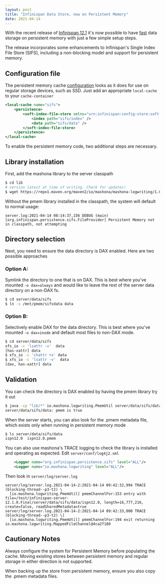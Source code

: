 ```yaml
---
layout: post
title: "Infinispan Data Store, now on Persistent Memory"
date: 2021-04-14
---
```


With the recent release of [Infinispan 12.1](https://infinispan.org/blog/2021/04/07/infinispan-12-1-0-final)
it's now possible to have [fast](https://jhalliday.github.io/mashona/blog/2020/11/05/infinispan) data storage on persistent memory with just a few simple setup steps.

The release incorporates some enhancements to Infinispan's Single Index File Store (SIFS), including a non-blocking model and support for persistent memory.

## Configuration file

The persistent memory cache [configuration](https://infinispan.org/docs/stable/titles/configuring/configuring.html#sifs_cache_store) looks as it does for use on regular storage devices, such as SSD.
Just add an appropriate `local-cache` to your `cache-container`

```xml
<local-cache name="sifs">
    <persistence>
        <soft-index-file-store xmlns="urn:infinispan:config:store:soft-index:12.1">
            <index path="sifs/index" />
            <data path="sifs/data" />
        </soft-index-file-store>
    </persistence>
</local-cache>
```

To enable the persistent memory code, two additional steps are necessary.

## Library installation

First, add the mashona library to the server classpath

```bash
$ cd lib
# version latest at time of writing. Check for updates!
$ wget https://repo1.maven.org/maven2/io/mashona/mashona-logwriting/1.0.0.Beta1/mashona-logwriting-1.0.0.Beta1.jar
```

Without the pmem library installed in the classpath, the system will default to normal usage:

```log
server.log:2021-04-14 08:14:37,156 DEBUG (main) [org.infinispan.persistence.sifs.FileProvider] Persistent Memory not in classpath, not attempting
```

## Directory selection

Next, you need to ensure the data directory is DAX enabled. Here are two possible approaches

### Option A:

Symlink the directory to one that is on DAX.
This is best where you've mounted `-o dax=always` and would like to leave the rest of the server data directory on a non-DAX fs.

```bash
$ cd server/data/sifs
$ ln -s /mnt/pmem/sifsdata data
```

### Option B:

Selectively enable DAX for the data directory. This is best where you've mounted `-o dax=inode` and default most files to non-DAX mode.

```bash
$ cd server/data/sifs
xfs_io -c 'lsattr -v'  data
[has-xattr] data
$ xfs_io -c 'chattr +x' data
$ xfs_io -c 'lsattr -v'  data
[dax, has-xattr] data
```

## Validation

You can check the directory is DAX enabled by having the pmem library try it out

```bash
$ java -cp "lib/*" io.mashona.logwriting.PmemUtil server/data/sifs/data
server/data/sifs/data: pmem is true
```

When the server starts, you can also look for the .pmem metadata file, which exists only when running in persistent memory mode

```bash
$ ls server/data/sifs/data
ispn12.0  ispn12.0.pmem
```

You can also use mashona's TRACE logging to check the library is installed and operating as expected. Edit `server/conf/log4j2.xml`

```xml
    <Logger name="org.infinispan.persistence.sifs" level="ALL"/>
    <Logger name="io.mashona.logwriting" level="ALL"/>
```

Then look in `server/log/server.log`

```log
server/log/server.log.2021-04-14-2:2021-04-14 09:42:32,994 TRACE (blocking-thread--p3-t2) \
  [io.mashona.logwriting.PmemUtil] pmemChannelFor:153 entry with file=/test/infinispan-server-12.1.0.Final/server/data/sifs/data/ispn12.0, length=16,777,216, create=false, readSharedMetadata=true
server/log/server.log.2021-04-14-2:2021-04-14 09:42:33,000 TRACE (blocking-thread--p3-t2) \]
  [io.mashona.logwriting.PmemUtil] pmemChannelFor:194 exit returning io.mashona.logwriting.MappedFileChannel@4ca2f180
```

## Cautionary Notes

Always configure the system for Persistent Memory before populating the cache.
Moving existing stores between persistent memory and regular storage in either direction is not supported.

When backing up the store from persistent memory, ensure you also copy the .pmem metadata files.
